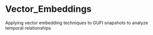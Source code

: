 # Vector_Embeddings
Applying vector embedding techniques to GUFI snapshots to analyze temporal relationships
